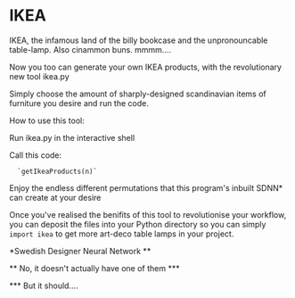 IKEA
====

IKEA, the infamous land of the billy bookcase and the unpronouncable table-lamp. Also cinammon buns. mmmm....

Now you too can generate your own IKEA products, with the revolutionary new tool ikea.py

Simply choose the amount of sharply-designed scandinavian items of furniture you desire and run the code.

How to use this tool:

   Run ikea.py in the interactive shell
   
   Call this code:
   
      `getIkeaProducts(n)`
   
   Enjoy the endless different permutations that this program's inbuilt SDNN* can create at your desire

Once you've realised the benifits of this tool to revolutionise your workflow, you can deposit the files into your Python directory so you can simply `import ikea` to get more art-deco table lamps in your project.


\*Swedish Designer Neural Network **

** No, it doesn't actually have one of them ***

*** But it should....
